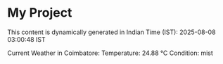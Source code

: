 # My Project

This content is dynamically generated in Indian Time (IST): 2025-08-08 03:00:48 IST


Current Weather in Coimbatore:
Temperature: 24.88 °C
Condition: mist
